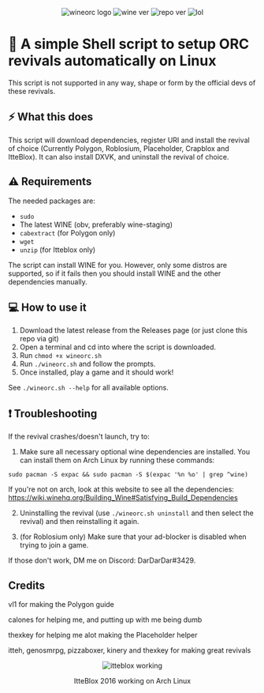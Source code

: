 <div align="center" class="tip" markdown="1" style>

![wineorc logo](https://raw.githubusercontent.com/DarDarDoor/Wineorc/main/photos/Wineorclogo.png)
![wine ver](https://img.shields.io/badge/wine-7.12-red) ![repo ver](https://img.shields.io/badge/Current%20version-2.4-success) ![lol](https://img.shields.io/badge/Pretty-cool-informational)
</div>

# 🍷 A simple Shell script to setup ORC revivals automatically on Linux

This script is not supported in any way, shape or form by the official devs of these revivals.

## ⚡ What this does
This script will download dependencies, register URI and install the revival of choice (Currently Polygon, Roblosium, Placeholder, Crapblox and ItteBlox). It can also install DXVK, and uninstall the revival of choice.

## ⚠️ Requirements
The needed packages are:
- `sudo`
- The latest WINE (obv, preferably wine-staging)
- `cabextract` (for Polygon only)
- `wget`
- `unzip` (for Itteblox only)

The script can install WINE for you. However, only some distros are supported, so if it fails then you should install WINE and the other dependencies manually.

## 💻 How to use it

1. Download the latest release from the Releases page (or just clone this repo via git)
2. Open a terminal and cd into where the script is downloaded.
3. Run `chmod +x wineorc.sh`
4. Run `./wineorc.sh` and follow the prompts.
5. Once installed, play a game and it should work!

See `./wineorc.sh --help` for all available options.

## ❗ Troubleshooting
If the revival crashes/doesn't launch, try to:

1. Make sure all necessary optional wine dependencies are installed. You can install them on Arch Linux by running these commands:

`sudo pacman -S expac &&
sudo pacman -S $(expac '%n %o' | grep ^wine)`

If you're not on arch, look at this website to see all the dependencies: https://wiki.winehq.org/Building_Wine#Satisfying_Build_Dependencies

2. Uninstalling the revival (use `./wineorc.sh uninstall` and then select the revival) and then reinstalling it again.

3. (for Roblosium only) Make sure that your ad-blocker is disabled when trying to join a game.

If those don't work, DM me on Discord: DarDarDar#3429.

## Credits
vl1 for making the Polygon guide

calones for helping me, and putting up with me being dumb

thexkey for helping me alot making the Placeholder helper

itteh, genosmrpg, pizzaboxer, kinery and thexkey for making great revivals


<div align="center" class="tip" markdown="1" style>

![itteblox working](https://raw.githubusercontent.com/DarDarDoor/Wineorc/main/photos/ittebloxlinux.png)

ItteBlox 2016 working on Arch Linux

</div>
